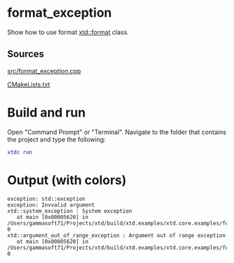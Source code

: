 # format_exception

Show how to use format [xtd::format](../../../../src/xtd.core/include/xtd/format.h) class.

## Sources

[src/format_exception.cpp](src/format_exception.cpp)

[CMakeLists.txt](CMakeLists.txt)

# Build and run

Open "Command Prompt" or "Terminal". Navigate to the folder that contains the project and type the following:

```cmake
xtdc run
```

# Output (with colors)

```
exception: std::exception
exception: Invvalid argument
xtd::system_exception : System exception
   at main [0x00005620] in /Users/gammasoft71/Projects/xtd/build/xtd.examples/xtd.core.examples/format/format_exception/Debug/format_exception:line 0
xtd::argument_out_of_range_exception : Argument out of range exception
   at main [0x00005620] in /Users/gammasoft71/Projects/xtd/build/xtd.examples/xtd.core.examples/format/format_exception/Debug/format_exception:line 0
```

